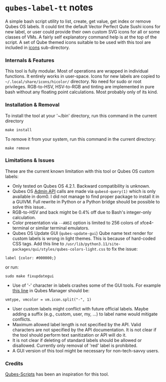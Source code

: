# `qubes-label-tt` notes
A simple bash script utility to list, create, get value, get index or remove
Qubes OS labels. It could tint the default Vector Perfect Qute Sushi icons for
new label, or user could provide their own custom SVG icons for all or some
classes of VMs. A fairly self explanatory command help is at the top of the
script. A set of Qube themed icons suitable to be used with this tool are
included in [icons](../icons) sub-directory.

### Internals & Features
This tool is fully modular. Most of operations are wrapped in individual
functions. It entirely works in user-space. Icons for new labels are copied to
`~/.local/share/icons/hicolor/` directory. No need for sudo or root privileges.
RGB-to-HSV, HSV-to-RGB and tinting are implemented in pure bash without any
floating point calculations. Most probably only of its kind.

### Installation & Removal
To install the tool at your '~/bin' directory, run this command in the current
directory
```
make install
```
To remove it from your system, run this command in the current directory:
```
make remove
```

### Limitations & Issues
These are the current known limitation with this tool or Qubes OS custom labels:
- Only tested on Qubes OS 4.2.1. Backward compatibility is unknown.
- Qubes OS [Admin API](https://www.qubes-os.org/doc/admin-api/) calls are made
via `qubesd-query(1)` which is only available in dom0. I did not manage to find
proper package to install it in a GUIVM. Full rewrite in Python or a Python 
bridge should be possible to solve this issue..
- RGB-to-HSV and back might be 0.4% off due to Bash's integer-only calculation.
- Color presentation via `--ANSI` option is limited to 256 colors of 
xfce4-terminal or similar terminal emulators.
- Qubes OS Update GUI (`qubes-update-gui`) Qube name text render for custom
labels is wrong in light themes. This is because of hard-coded CSS tags. Add this
line to `/usr/lib/python3.11/site-packages/qui/styles/qubes-colors-light.css`
to fix the issue:
```
label {color: #000000;}
```
or run:
```
sudo make fixupdategui
```
- Use of '-' character in labels crashes some of the GUI tools. For example
[this line](https://github.com/QubesOS/qubes-manager/blob/main/qubesmanager/qube_manager.py#L479)
in Qubes Manager should be:
```
vmtype, vmcolor = vm.icon.split("-", 1)
```
- User custom labels might conflict with future official labels. Maybe adding
a suffix (e.g., custom, user, my, ...) to label name would mitigate conflicts.
- Maximum allowed label length is not specified by the API. Valid characters are
not specified by the API documentation. It is not clear if the tool should
perform text sanitization or API will do it.
- It is not clear if deleting of standard labels should be allowed or
disallowed. Currently only removal of 'red' label is prohibited.
- A GUI version of this tool might be necessary for non-tech-savvy users.

### Credits
[Qubes-Scripts](https://github.com/Willy-JL/Qubes-Scripts)
has been an inspiration for this tool.

